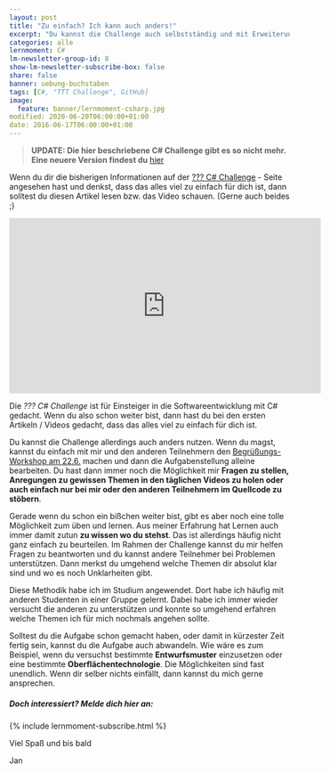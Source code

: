 ```yaml
---
layout: post
title: "Zu einfach? Ich kann auch anders!"
excerpt: "Du kannst die Challenge auch selbstständig und mit Erweiterung machen."
categories: alle
lernmoment: C#
lm-newsletter-group-id: 8
show-lm-newsletter-subscribe-box: false
share: false
banner: uebung-buchstaben
tags: [C#, "TTT Challenge", GitHub]
image:
  feature: banner/lernmoment-csharp.jpg
modified: 2020-06-20T06:00:00+01:00
date: 2016-06-17T06:00:00+01:00
---
```


> **UPDATE: Die hier beschriebene C# Challenge gibt es so nicht mehr. Eine neuere Version findest du** [hier](/lernmail-kurse/wpf-tictactoe-fuer-einsteiger/)

Wenn du dir die bisherigen Informationen auf der [??? C# Challenge](/csharp-challenge/) - Seite angesehen hast und denkst, dass das alles viel zu einfach für dich ist, dann solltest du diesen Artikel lesen bzw. das Video schauen. (Gerne auch beides ;)

<iframe width="560" height="315" src="https://www.youtube-nocookie.com/embed/ijFn544tH04" frameborder="0" allow="encrypted-media" allowfullscreen></iframe>

Die *??? C# Challenge* ist für Einsteiger in die Softwareentwicklung mit C# gedacht. Wenn du also schon weiter bist, dann hast du bei den ersten Artikeln / Videos gedacht, dass das alles viel zu einfach für dich ist.

Du kannst die Challenge allerdings auch anders nutzen. Wenn du magst, kannst du einfach mit mir und den anderen Teilnehmern den [Begrüßungs-Workshop am 22.6.](/csharp-challenge/) machen und dann die Aufgabenstellung alleine bearbeiten. Du hast dann immer noch die Möglichkeit mir **Fragen zu stellen, Anregungen zu gewissen Themen in den täglichen Videos zu holen oder auch einfach nur bei mir oder den anderen Teilnehmern im Quellcode zu stöbern**.

Gerade wenn du schon ein bißchen weiter bist, gibt es aber noch eine tolle Möglichkeit zum üben und lernen. Aus meiner Erfahrung hat Lernen auch immer damit zutun **zu wissen wo du stehst**. Das ist allerdings häufig nicht ganz einfach zu beurteilen. Im Rahmen der Challenge kannst du mir helfen Fragen zu beantworten und du kannst andere Teilnehmer bei Problemen unterstützen. Dann merkst du umgehend welche Themen dir absolut klar sind und wo es noch Unklarheiten gibt.

Diese Methodik habe ich im Studium angewendet. Dort habe ich häufig mit anderen Studenten in einer Gruppe gelernt. Dabei habe ich immer wieder versucht die anderen zu unterstützen und konnte so umgehend erfahren welche Themen ich für mich nochmals angehen sollte.

Solltest du die Aufgabe schon gemacht haben, oder damit in kürzester Zeit fertig sein, kannst du die Aufgabe auch abwandeln. Wie wäre es zum Beispiel, wenn du versuchst bestimmte **Entwurfsmuster** einzusetzen oder eine bestimmte **Oberflächentechnologie**. Die Möglichkeiten sind fast unendlich. Wenn dir selber nichts einfällt, dann kannst du mich gerne ansprechen.

<div class="subscribe-notice">
  <h5>Doch interessiert? Melde dich hier an:</h5>
    {% include lernmoment-subscribe.html %}
</div>


Viel Spaß und bis bald

Jan
